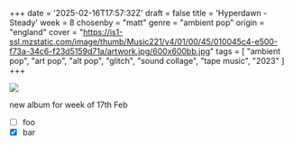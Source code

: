 +++
date = '2025-02-16T17:57:32Z'
draft = false
title = 'Hyperdawn - Steady'
week = 8
chosenby = "matt"
genre = "ambient pop"
origin = "england"
cover = "https://is1-ssl.mzstatic.com/image/thumb/Music221/v4/01/00/45/010045c4-e500-f73a-34c6-f23d5159d71a/artwork.jpg/600x600bb.jpg"
tags = [
    "ambient pop",
    "art pop",
    "alt pop",
    "glitch",
    "sound collage",
    "tape music",
    "2023"
]
+++

![](https://is1-ssl.mzstatic.com/image/thumb/Music221/v4/01/00/45/010045c4-e500-f73a-34c6-f23d5159d71a/artwork.jpg/600x600bb.jpg)

new album for week of 17th Feb

- [ ] foo
- [x] bar
